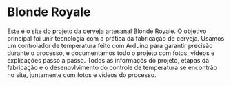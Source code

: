 # Blonde Royale 
Este é o site do projeto da cerveja artesanal Blonde Royale.
O objetivo principal foi unir tecnologia com a prática da fabricação de cerveja. 
Usamos um controlador de temperatura feito com Arduino para garantir precisão durante o processo, e documentamos todo o projeto com fotos, vídeos e explicações passo a passo.
Todos as informaçõs do projeto, etapas da fabricação e o desenovlvimento do controle de temperatura se encontrão no site, juntamente com fotos e vídeos do processo.
